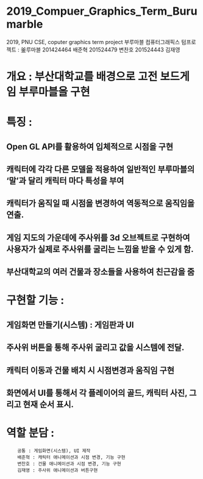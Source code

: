 # 2019_Compuer_Graphics_Term_Burumarble
2019, PNU CSE, coputer graphics term project 부루마블
컴퓨터그래픽스 텀프로젝트 : 釜루마블
									201424464 배준혁
									201524479 변찬호
									201524443 김재영
# 개요 : 부산대학교를 배경으로 고전 보드게임 부루마블을 구현

# 특징 : 
## 	Open GL API를 활용하여 입체적으로 시점을 구현
## 	캐릭터에 각각 다른 모델을 적용하여 일반적인 부루마블의 ‘말’과 달리 캐릭터 마다 특성을 부여
## 	캐릭터가 움직일 때 시점을 변경하여 역동적으로 움직임을 연출.
## 	게임 지도의 가운데에 주사위를 3d 오브젝트로 구현하여 사용자가 실제로 주사위를 굴리는 느낌을 받을 수 있게 함.
## 	부산대학교의 여러 건물과 장소들을 사용하여 친근감을 줌

# 구현할 기능 :
## 게임화면 만들기(시스템) : 게임판과 UI
## 주사위 버튼을 통해 주사위 굴리고 값을 시스템에 전달.
## 캐릭터 이동과 건물 배치 시 시점변경과 움직임 구현
## 화면에서 UI를 통해서 각 플레이어의 골드, 캐릭터 사진, 그리고 현재 순서 표시.

# 역할 분담 :
		공통 : 게임화면(시스템), UI 제작
		배준혁 : 캐릭터 애니메이션과 시점 변경, 기능 구현
		변찬호 : 건물 애니메이션과 시점 변경, 기능 구현
		김재영 : 주사위 애니메이션과 버튼구현
